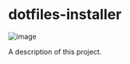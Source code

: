 # dotfiles-installer


![image](https://github.com/user-attachments/assets/eb683d91-240a-43c8-8c2b-5d2060e86ec4)

A description of this project.
